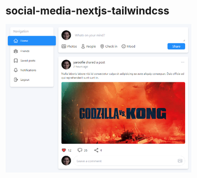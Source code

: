 # social-media-nextjs-tailwindcss

![preview image](https://github.com/yaroofie/social-media-nextjs-tailwindcss/raw/main/preview.png)